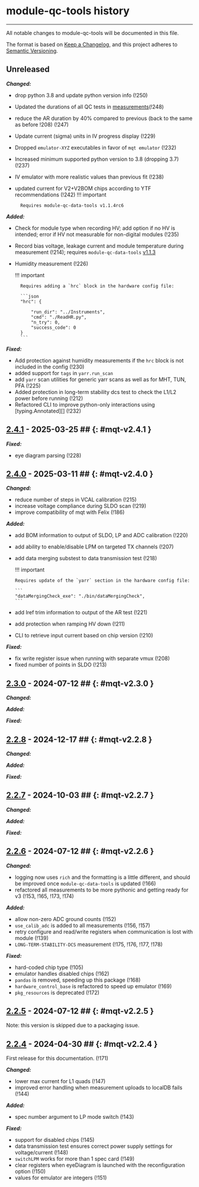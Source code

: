 # module-qc-tools history

---

All notable changes to module-qc-tools will be documented in this file.

The format is based on [Keep a Changelog](https://keepachangelog.com/en/1.0.0/),
and this project adheres to
[Semantic Versioning](https://semver.org/spec/v2.0.0.html).

## Unreleased

**_Changed:_**

- drop python 3.8 and update python version info (!250)
- Updated the durations of all QC tests in
  [measurements](measurements.md#time-estimates)(!248)
- reduce the AR duration by 40% compared to previous (back to the same as before
  !208) (!247)
- Update current (sigma) units in IV progress display (!229)
- Dropped `emulator-XYZ` executables in favor of `mqt emulator` (!232)
- Increased minimum supported python version to 3.8 (dropping 3.7) (!237)
- IV emulator with more realistic values than previous fit (!238)
- updated current for V2+V2BOM chips according to YTF recommendations (!242) !!!
  important

        Requires module-qc-data-tools v1.1.4rc6

**_Added:_**

- Check for module type when recording HV; add option if no HV is intended;
  error if HV not measurable for non-digital modules (!235)
- Record bias voltage, leakage current and module temperature during measurement
  (!214); requires `module-qc-data-tools`
  [v1.1.3](https://gitlab.cern.ch/atlas-itk/pixel/module/module-qc-data-tools/-/tags/v1.1.3)
- Humidity measurement (!226)

  !!! important

        Requires adding a `hrc` block in the hardware config file:

        ```json
        "hrc": {

            "run_dir": "../Instruments",
            "cmd": "./ReadHR.py",
            "n_try": 0,
            "success_code": 0
        }
        ```

**_Fixed:_**

- Add protection against humidity measurements if the `hrc` block is not
  included in the config (!230)
- added support for `tags` in `yarr.run_scan`
- add `yarr` scan utilities for generic yarr scans as well as for MHT, TUN, PFA
  (!225)
- Added protection in long-term stability dcs test to check the L1/L2 power
  before running (!212)
- Refactored CLI to improve python-only interactions using [typing.Annotated][]
  (!232)

## [2.4.1](https://gitlab.cern.ch/atlas-itk/pixel/module/module-qc-tools/-/tags/v2.4.1) - 2025-03-25 ## {: #mqt-v2.4.1 }

**_Fixed:_**

- eye diagram parsing (!228)

## [2.4.0](https://gitlab.cern.ch/atlas-itk/pixel/module/module-qc-tools/-/tags/v2.4.0) - 2025-03-11 ## {: #mqt-v2.4.0 }

**_Changed:_**

- reduce number of steps in VCAL calibration (!215)
- increase voltage compliance during SLDO scan (!219)
- improve compatibility of mqt with Felix (!186)

**_Added:_**

- add BOM information to output of SLDO, LP and ADC calibration (!220)
- add ability to enable/disable LPM on targeted TX channels (!207)
- add data merging substest to data transmission test (!218)

  !!! important

      Requires update of the `yarr` section in the hardware config file:

      ```
      "dataMergingCheck_exe": "./bin/dataMergingCheck",
      ```

- add Iref trim information to output of the AR test (!221)
- add protection when ramping HV down (!211)
- CLI to retrieve input current based on chip version (!210)

**_Fixed:_**

- fix write register issue when running with separate vmux (!208)
- fixed number of points in SLDO (!213)

## [2.3.0](https://gitlab.cern.ch/atlas-itk/pixel/module/module-qc-tools/-/tags/v2.3.0) - 2024-07-12 ## {: #mqt-v2.3.0 }

**_Changed:_**

**_Added:_**

**_Fixed:_**

## [2.2.8](https://gitlab.cern.ch/atlas-itk/pixel/module/module-qc-tools/-/tags/v2.2.8) - 2024-12-17 ## {: #mqt-v2.2.8 }

**_Changed:_**

**_Added:_**

**_Fixed:_**

## [2.2.7](https://gitlab.cern.ch/atlas-itk/pixel/module/module-qc-tools/-/tags/v2.2.7) - 2024-10-03 ## {: #mqt-v2.2.7 }

**_Changed:_**

**_Added:_**

**_Fixed:_**

## [2.2.6](https://gitlab.cern.ch/atlas-itk/pixel/module/module-qc-tools/-/tags/v2.2.6) - 2024-07-12 ## {: #mqt-v2.2.6 }

**_Changed:_**

- logging now uses `rich` and the formatting is a little different, and should
  be improved once `module-qc-data-tools` is updated (!166)
- refactored all measurements to be more pythonic and getting ready for v3
  (!153, !165, !173, !174)

**_Added:_**

- allow non-zero ADC ground counts (!152)
- `use_calib_adc` is added to all measurements (!156, !157)
- retry configure and read/write registers when communication is lost with
  module (!139)
- `LONG-TERM-STABILITY-DCS` measurement (!175, !176, !177, !178)

**_Fixed:_**

- hard-coded chip type (!105)
- emulator handles disabled chips (!162)
- `pandas` is removed, speeding up this package (!168)
- `hardware_control_base` is refactored to speed up emulator (!169)
- `pkg_resources` is deprecated (!172)

## [2.2.5](https://gitlab.cern.ch/atlas-itk/pixel/module/module-qc-tools/-/tags/v2.2.5) - 2024-07-12 ## {: #mqt-v2.2.5 }

Note: this version is skipped due to a packaging issue.

## [2.2.4](https://gitlab.cern.ch/atlas-itk/pixel/module/module-qc-tools/-/tags/v2.2.4) - 2024-04-30 ## {: #mqt-v2.2.4 }

First release for this documentation. (!171)

**_Changed:_**

- lower max current for L1 quads (!147)
- improved error handling when measurement uploads to localDB fails (!144)

**_Added:_**

- spec number argument to LP mode switch (!143)

**_Fixed:_**

- support for disabled chips (!145)
- data transmission test ensures correct power supply settings for
  voltage/current (!148)
- `switchLPM` works for more than 1 spec card (!149)
- clear registers when eyeDiagram is launched with the reconfiguration option
  (!150)
- values for emulator are integers (!151)
